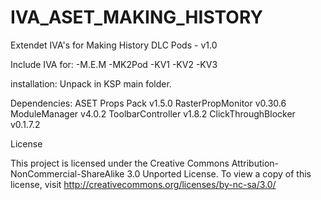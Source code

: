 # IVA_ASET_MAKING_HISTORY
Extendet IVA's for Making History DLC Pods - v1.0

Include IVA for:
-M.E.M
-MK2Pod
-KV1
-KV2
-KV3


installation:
Unpack in KSP main folder.


Dependencies:
ASET Props Pack v1.5.0
RasterPropMonitor v0.30.6
ModuleManager v4.0.2
ToolbarController v1.8.2
ClickThroughBlocker v0.1.7.2

License

This project is licensed under the Creative Commons Attribution-NonCommercial-ShareAlike 3.0 Unported License.
To view a copy of this license, visit http://creativecommons.org/licenses/by-nc-sa/3.0/
